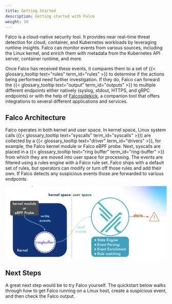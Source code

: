 ```yaml
---
title: Getting Started
description: Getting started with Falco
weight: 10
---
```

 
Falco is a cloud-native security tool. It provides near real-time threat detection for cloud, container, and Kubernetes workloads by leveraging runtime insights. Falco can monitor events from various sources, including the Linux kernel, and enrich them with metadata from the Kubernetes API server, container runtime, and more.
 
 Once Falco has received these events, it compares them to a set of {{< glossary_tooltip text="rules" term_id="rules" >}} to determine if the actions being performed need further investigation. If they do, Falco can forward the {{< glossary_tooltip text="output" term_id="outputs" >}} to multiple different endpoints either natively (syslog, stdout, HTTPS, and gRPC endpoints) or with the help of [Falcosidekick](https://github.com/falcosecurity/falcosidekick), a companion tool that offers integrations to several different applications and services. 

## Falco Architecture

  Falco operates in both kernel and user space. In kernel space, Linux system calls ({{< glossary_tooltip text="syscalls" term_id="syscalls" >}}) are collected by a {{< glossary_tooltip text="driver" term_id="drivers" >}}, for example, the Falco kernel module or Falco eBPF probe. Next, syscalls are placed in a {{< glossary_tooltip text="ring buffer" term_id="ring-buffer" >}} from which they are moved into user space for processing. The events are filtered using a rules engine with a Falco rule set. Falco ships with a default set of rules, but operators can modify or turn off those rules and add their own. If Falco detects any suspicious events those are forwarded to various endpoints.

![Falco Architecture](images/new_falco_architecture.png)

## Next Steps   

A great next step would be to try Falco yourself. The quickstart below walks through how to get Falco running on a Linux host, create a suspicious event, and then check the Falco output. 

